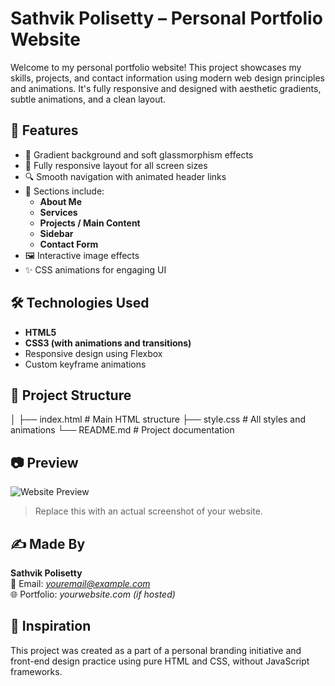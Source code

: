 # Sathvik Polisetty – Personal Portfolio Website

Welcome to my personal portfolio website! This project showcases my skills, projects, and contact information using modern web design principles and animations. It's fully responsive and designed with aesthetic gradients, subtle animations, and a clean layout.

## 🚀 Features

- 🎨 Gradient background and soft glassmorphism effects
- 📱 Fully responsive layout for all screen sizes
- 🔍 Smooth navigation with animated header links
- 📄 Sections include:
  - **About Me**
  - **Services**
  - **Projects / Main Content**
  - **Sidebar**
  - **Contact Form**
- 🖼️ Interactive image effects
- ✨ CSS animations for engaging UI

## 🛠️ Technologies Used

- **HTML5**
- **CSS3 (with animations and transitions)**
- Responsive design using Flexbox
- Custom keyframe animations

## 📁 Project Structure
│
├── index.html # Main HTML structure
├── style.css # All styles and animations
└── README.md # Project documentation


## 📷 Preview

![Website Preview](screenshot.png)  
> Replace this with an actual screenshot of your website.

## ✍️ Made By

**Sathvik Polisetty**  
📧 Email: *youremail@example.com*  
🌐 Portfolio: *yourwebsite.com (if hosted)*

## 🧠 Inspiration

This project was created as a part of a personal branding initiative and front-end design practice using pure HTML and CSS, without JavaScript frameworks.

